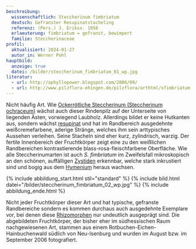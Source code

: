 ```yaml
---
beschreibung:
  wissenschaftlich: Steccherinum fimbriatum
  deutsch: Gefranster Resupinatstacheling
  referenz: (Pers.) J. Erikss. 1958
  erlaeuterung: fimbriatum = gefranst, bewimpert
  familie: Steccherinaceae
profil:
  aktualisiert: 2024-01-27
  autor_in: Werner Pohl
hauptbild:
  anzeige: true
  datei: /bilder/steccherinum_fimbriatum_01_wp.jpg
literatur:
  - url: http://aphyllopower.blogspot.com/2006/09/
  - url: http://www.pilzflora-ehingen.de/pilzflora/arthtml/sfimbriatum.php
---
```

Nicht häufig Art. Wie [Ockerrötliche Steccherinum (Steccherinum ochraceum)](/pilze/steccherinum-ochraceum-ockerrötlicher-resupinatstacheling) wächst auch dieser Rindenpilz auf der Unterseite von liegenden Ästen, vorwiegend Laubholz. Allerdings bildet er keine Hutkanten aus, sondern wächst [resupinat](resupinat "Glossar") und hat im Randbereich ausgedehnte weißcremefarbene, aderige Stränge, welches ihm sein arttypisches Aussehen verleihen. Seine Stacheln sind eher kurz, zylindrisch, warzig. Der fertile Innenbereich der Fruchtkörper zeigt eine zu den weißlichen Randbereichen kontrastierende blass-rosa-fleischfarbene Oberfläche. Wie alle Steccherinumarten ist auch *S. fimbriatum* im Zweifelsfall mikroskopisch an den schönen, auffälligen [Zystiden](Zystiden "Glossar") erkennbar, welche stark inkrustiert sind und bogig aus dem [Hymenium](Hymenium "Glossar") heraus wachsen.

{% include abbildung_start.html stil="standard" %}
{% include bild.html datei="/bilder/steccherinum_fimbriatum_02_wp.jpg" %}
{% include abbildung_ende.html %}

Nicht jeder Fruchtkörper dieser Art und hat typische, gefranste Randbereiche sondern es kommen durchaus auch ausgedehnte Exemplare vor, bei denen diese [Rhizomorphen](Rhizomorphen "Glossar") nur undeutlich ausgeprägt sind. Die abgebildeten Fruchtkörper, der bisher eher im südhessischen Raum nachgewiesenen Art, stammen aus einem Rotbuchen-Eichen-Hainbuchenwald südlich von Neu-Isenburg und wurden im August bzw. im September 2006 fotografiert.